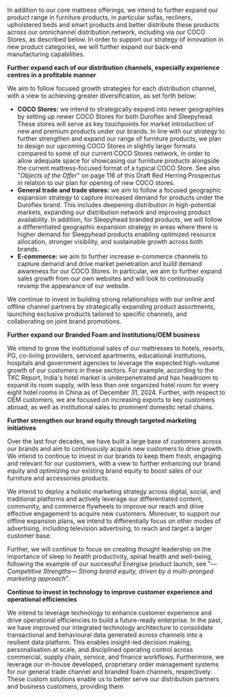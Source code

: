In addition to our core mattress offerings, we intend to further expand our product range in furniture products, in particular sofas, recliners, upholstered beds and smart products and better distribute these products across our omnichannel distribution network, including via our COCO Stores, as described below. In order to support our strategy of innovation in new product categories, we will further expand our back-end manufacturing capabilities.

**Further expand each of our distribution channels, especially experience centres in a profitable manner**

We aim to follow focused growth strategies for each distribution channel, with a view to achieving greater diversification, as set forth below:

*   **COCO Stores:** we intend to strategically expand into newer geographies by setting up newer COCO Stores for both Duroflex and Sleepyhead. These stores will serve as key touchpoints for market introduction of new and premium products under our brands. In line with our strategy to further strengthen and expand our range of furniture products, we plan to design our upcoming COCO Stores in slightly larger formats compared to some of our current COCO Stores network, in order to allow adequate space for showcasing our furniture products alongside the current mattress-focused format of a typical COCO Store. See also "*Objects of the Offer*" on page 116 of this Draft Red Herring Prospectus in relation to our plan for opening of new COCO stores.
*   **General trade and trade stores:** we aim to follow a focused geographic expansion strategy to capture increased demand for products under the Duroflex brand. This includes deepening distribution in high-potential markets, expanding our distribution network and improving product availability. In addition, for Sleepyhead branded products, we will follow a differentiated geographic expansion strategy in areas where there is higher demand for Sleepyhead products enabling optimized resource allocation, stronger visibility, and sustainable growth across both brands.
*   **E-commerce:** we aim to further increase e-commerce channels to capture demand and drive market penetration and build demand awareness for our COCO Stores. In particular, we aim to further expand sales growth from our own websites and will look to continuously revamp the appearance of our website.

We continue to invest in building strong relationships with our online and offline channel partners by strategically expanding product assortments, launching exclusive products tailored to specific channels, and collaborating on joint brand promotions.

**Further expand our Branded Foam and Institutions/OEM business**

We intend to grow the institutional sales of our mattresses to hotels, resorts, PG, co-living providers, serviced apartments, educational institutions, hospitals and government agencies to leverage the expected high-volume growth of our customers in these sectors. For example, according to the TKC Report, India's hotel market is underpenetrated and has headroom to expand its room supply, with less than one organized hotel room for every eight hotel rooms in China as of December 31, 2024. Further, with respect to OEM customers, we are focused on increasing exports to key customers abroad, as well as institutional sales to prominent domestic retail chains.

**Further strengthen our brand equity through targeted marketing initiatives**

Over the last four decades, we have built a large base of customers across our brands and aim to continuously acquire new customers to drive growth. We intend to continue to invest in our brands to keep them fresh, engaging and relevant for our customers, with a view to further enhancing our brand equity and optimizing our existing brand equity to boost sales of our furniture and accessories products.

We intend to deploy a holistic marketing strategy across digital, social, and traditional platforms and actively leverage our differentiated content, community, and commerce flywheels to improve our reach and drive effective engagement to acquire new customers. Moreover, to support our offline expansion plans, we intend to differentially focus on other modes of advertising, including television advertising, to reach and target a larger customer base.

Further, we will continue to focus on creating thought leadership on the importance of sleep to health productivity, spinal health and well-being, following the example of our successful Energise product launch, see "—*Competitive Strengths— Strong brand equity, driven by a multi-pronged marketing approach*".

**Continue to invest in technology to improve customer experience and operational efficiencies**

We intend to leverage technology to enhance customer experience and drive operational efficiencies to build a future-ready enterprise. In the past, we have improved our integrated technology architecture to consolidate transactional and behavioural data generated across channels into a resilient data platform. This enables insight-led decision making, personalisation at scale, and disciplined operating control across commercial, supply chain, service, and finance workflows. Furthermore, we leverage our in-house developed, proprietary order management systems for our general trade channel and branded foam channels, respectively. These custom solutions enable us to better serve our distribution partners and business customers, providing them